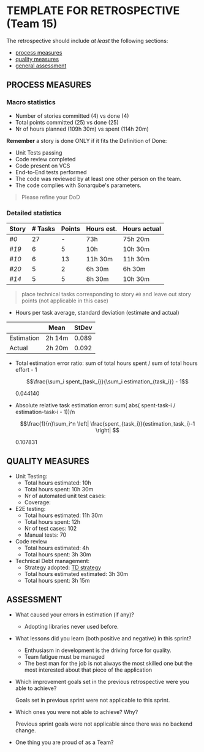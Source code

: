 # TEMPLATE FOR RETROSPECTIVE (Team 15)

The retrospective should include _at least_ the following
sections:

- [process measures](#process-measures)
- [quality measures](#quality-measures)
- [general assessment](#assessment)

## PROCESS MEASURES

### Macro statistics

- Number of stories committed (4) vs done (4)
- Total points committed (25) vs done (25)
- Nr of hours planned (109h 30m) vs spent (114h 20m)

**Remember** a story is done ONLY if it fits the Definition of Done:

- Unit Tests passing
- Code review completed
- Code present on VCS
- End-to-End tests performed
- The code was reviewed by at least one other person on the team.
- The code complies with Sonarqube's parameters.

> Please refine your DoD

### Detailed statistics

| Story | # Tasks | Points | Hours est. | Hours actual |
| ----- | ------- | ------ | ---------- | ------------ |
| _#0_  | 27      | -      | 73h        | 75h 20m      |
| _#19_ | 6       | 5      | 10h        | 10h 30m      |
| _#10_ | 6       | 13     | 11h 30m    | 11h 30m      |
| _#20_ | 5       | 2      | 6h 30m     | 6h 30m       |
| _#14_ | 5       | 5      | 8h 30m     | 10h 30m      |

> place technical tasks corresponding to story `#0` and leave out story points (not applicable in this case)

- Hours per task average, standard deviation (estimate and actual)

|            | Mean   | StDev |
| ---------- | ------ | ----- |
| Estimation | 2h 14m | 0.089 |
| Actual     | 2h 20m | 0.092 |

- Total estimation error ratio: sum of total hours spent / sum of total hours effort - 1

  $$\frac{\sum_i spent_{task_i}}{\sum_i estimation_{task_i}} - 1$$

  0.044140

- Absolute relative task estimation error: sum( abs( spent-task-i / estimation-task-i - 1))/n

  $$\frac{1}{n}\sum_i^n \left| \frac{spent_{task_i}}{estimation_task_i}-1 \right| $$

  0.107831

## QUALITY MEASURES

- Unit Testing:
  - Total hours estimated: 10h
  - Total hours spent: 10h 30m
  - Nr of automated unit test cases:
  - Coverage:
- E2E testing:
  - Total hours estimated: 11h 30m
  - Total hours spent: 12h
  - Nr of test cases: 102
  - Manual tests: 70
- Code review
  - Total hours estimated: 4h
  - Total hours spent: 3h 30m
- Technical Debt management:
  - Strategy adopted: [TD strategy](https://github.com/umberto-fontanazza/kiruna-explorer/blob/2c6c87e004ba9e604be6c4e21f24a400f5dccde4/retrospective/TD%20strategy.md)
  - Total hours estimated estimated: 3h 30m
  - Total hours spent: 3h 15m

## ASSESSMENT

- What caused your errors in estimation (if any)?

  - Adopting libraries never used before.

- What lessons did you learn (both positive and negative) in this sprint?

  - Enthusiasm in development is the driving force for quality.
  - Team fatigue must be managed
  - The best man for the job is not always the most skilled one but the most interested about that piece of the application

- Which improvement goals set in the previous retrospective were you able to achieve?

  Goals set in previous sprint were not applicable to this sprint.

- Which ones you were not able to achieve? Why?

  Previous sprint goals were not applicable since there was no backend change.

- One thing you are proud of as a Team?
